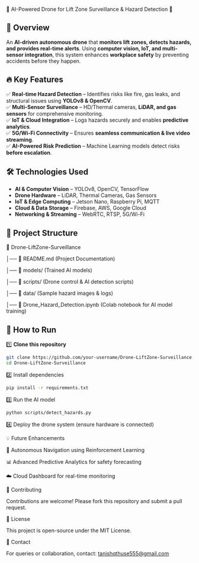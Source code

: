 🚁 AI-Powered Drone for Lift Zone Surveillance & Hazard Detection 🚀  

## 📌 Overview  
An **AI-driven autonomous drone** that **monitors lift zones, detects hazards, and provides real-time alerts**. Using **computer vision, IoT, and multi-sensor integration**, this system enhances **workplace safety** by preventing accidents before they happen.  

## 🔥 Key Features  
✅ **Real-time Hazard Detection** – Identifies risks like fire, gas leaks, and structural issues using **YOLOv8 & OpenCV**.  
✅ **Multi-Sensor Surveillance** – HD/Thermal cameras, **LiDAR, and gas sensors** for comprehensive monitoring.  
✅ **IoT & Cloud Integration** – Logs hazards securely and enables **predictive analytics**.  
✅ **5G/Wi-Fi Connectivity** – Ensures **seamless communication & live video streaming**.  
✅ **AI-Powered Risk Prediction** – Machine Learning models detect risks **before escalation**.  

## 🛠️ Technologies Used  

- **AI & Computer Vision** – YOLOv8, OpenCV, TensorFlow  
- **Drone Hardware** – LiDAR, Thermal Cameras, Gas Sensors  
- **IoT & Edge Computing** – Jetson Nano, Raspberry Pi, MQTT  
- **Cloud & Data Storage** – Firebase, AWS, Google Cloud  
- **Networking & Streaming** – WebRTC, RTSP, 5G/Wi-Fi  

## 📂 Project Structure  

📁 Drone-LiftZone-Surveillance

│── 📄 README.md (Project Documentation)

│── 📂 models/ (Trained AI models)

│── 📂 scripts/ (Drone control & AI detection scripts)

│── 📂 data/ (Sample hazard images & logs)

│── 📄 Drone_Hazard_Detection.ipynb (Colab notebook for AI model training)


## 🚀 How to Run  

1️⃣ **Clone this repository**  

```bash
git clone https://github.com/your-username/Drone-LiftZone-Surveillance.git
cd Drone-LiftZone-Surveillance
```

2️⃣ Install dependencies

```bash
pip install -r requirements.txt
```

3️⃣ Run the AI model
```bash
python scripts/detect_hazards.py
```

4️⃣ Deploy the drone system (ensure hardware is connected)

💡 Future Enhancements

🚀 Autonomous Navigation using Reinforcement Learning

📊 Advanced Predictive Analytics for safety forecasting

☁️ Cloud Dashboard for real-time monitoring

🤝 Contributing

Contributions are welcome! Please fork this repository and submit a pull request.

📜 License

This project is open-source under the MIT License.

📧 Contact

For queries or collaboration, contact: tanishqthuse555@gmail.com
